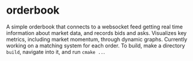 # orderbook

A simple orderbook that connects to a websocket feed getting real time information about market data, and records bids and asks. Visualizes key metrics, including market momentum, through dynamic graphs. Currently working on a matching system for each order. To build, make a directory `build`, navigate into it, and run `cmake ..`.
